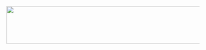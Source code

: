 <a href="https://github.com/devxb/gitanimals">
  <img
    src="https://render.gitanimals.org/lines/kyn1013?pet-id=657095332082603691"
    width="1000"
    height="100"
  />
</a>
  
